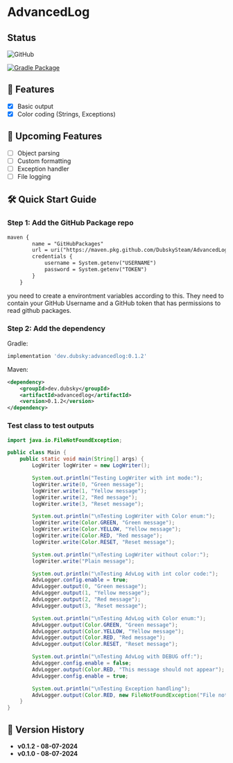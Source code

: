 # AdvancedLog

## Status

![GitHub](https://img.shields.io/github/license/dubskysteam/RapidRequest?style=for-the-badge)

[![Gradle Package](https://github.com/DubskySteam/AdvancedLog/actions/workflows/gradle-publish.yml/badge.svg)](https://github.com/DubskySteam/AdvancedLog/actions/workflows/gradle-publish.yml)

## 🌟 Features
- [X] Basic output
- [X] Color coding (Strings, Exceptions)

## 🚀 Upcoming Features
- [ ] Object parsing
- [ ] Custom formatting
- [ ] Exception handler
- [ ] File logging

## 🛠️ Quick Start Guide

### Step 1: Add the GitHub Package repo
```xml
maven {
        name = "GitHubPackages"
        url = uri("https://maven.pkg.github.com/DubskySteam/AdvancedLog")
        credentials {
            username = System.getenv("USERNAME")
            password = System.getenv("TOKEN")
        }
    }
```
you need to create a environtment variables according to this. They need to contain your GitHub Username and a GitHub token that has permissions to read github packages. 

### Step 2: Add the dependency

Gradle:
```gradle
implementation 'dev.dubsky:advancedlog:0.1.2'
```

Maven:
```xml
<dependency>
    <groupId>dev.dubsky</groupId>
    <artifactId>advancedlog</artifactId>
    <version>0.1.2</version>
</dependency>
```

### Test class to test outputs

```java
import java.io.FileNotFoundException;

public class Main {
    public static void main(String[] args) {
        LogWriter logWriter = new LogWriter();

        System.out.println("Testing LogWriter with int mode:");
        logWriter.write(0, "Green message");
        logWriter.write(1, "Yellow message");
        logWriter.write(2, "Red message");
        logWriter.write(3, "Reset message");

        System.out.println("\nTesting LogWriter with Color enum:");
        logWriter.write(Color.GREEN, "Green message");
        logWriter.write(Color.YELLOW, "Yellow message");
        logWriter.write(Color.RED, "Red message");
        logWriter.write(Color.RESET, "Reset message");

        System.out.println("\nTesting LogWriter without color:");
        logWriter.write("Plain message");

        System.out.println("\nTesting AdvLog with int color code:");
        AdvLogger.config.enable = true;
        AdvLogger.output(0, "Green message");
        AdvLogger.output(1, "Yellow message");
        AdvLogger.output(2, "Red message");
        AdvLogger.output(3, "Reset message");

        System.out.println("\nTesting AdvLog with Color enum:");
        AdvLogger.output(Color.GREEN, "Green message");
        AdvLogger.output(Color.YELLOW, "Yellow message");
        AdvLogger.output(Color.RED, "Red message");
        AdvLogger.output(Color.RESET, "Reset message");

        System.out.println("\nTesting AdvLog with DEBUG off:");
        AdvLogger.config.enable = false;
        AdvLogger.output(Color.RED, "This message should not appear");
        AdvLogger.config.enable = true;

        System.out.println("\nTesting Exception handling");
        AdvLogger.output(Color.RED, new FileNotFoundException("File not found"));
    }
}
```


## 📌 Version History

- **v0.1.2 - 08-07-2024**
- **v0.1.0 - 08-07-2024**
